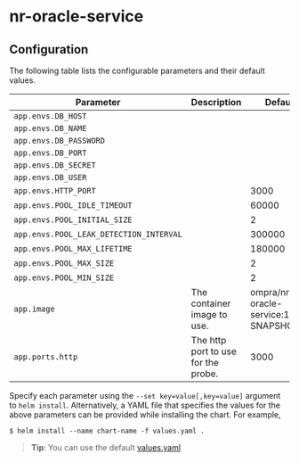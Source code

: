 # nr-oracle-service

## Configuration

The following table lists the configurable parameters and their default values.

| Parameter | Description | Default |
|  ---  |  ---  |  ---  |
| `app.envs.DB_HOST` |   |   |
| `app.envs.DB_NAME` |   |   |
| `app.envs.DB_PASSWORD` |   |   |
| `app.envs.DB_PORT` |   |   |
| `app.envs.DB_SECRET` |   |   |
| `app.envs.DB_USER` |   |   |
| `app.envs.HTTP_PORT` |   | 3000 |
| `app.envs.POOL_IDLE_TIMEOUT` |   | 60000 |
| `app.envs.POOL_INITIAL_SIZE` |   | 2 |
| `app.envs.POOL_LEAK_DETECTION_INTERVAL` |   | 300000 |
| `app.envs.POOL_MAX_LIFETIME` |   | 180000 |
| `app.envs.POOL_MAX_SIZE` |   | 2 |
| `app.envs.POOL_MIN_SIZE` |   | 2 |
| `app.image` | The container image to use. | ompra/nr-oracle-service:1.0.0-SNAPSHOT |
| `app.ports.http` | The http port to use for the probe. | 3000 |

Specify each parameter using the `--set key=value[,key=value]` argument to `helm install`.
Alternatively, a YAML file that specifies the values for the above parameters can be provided while installing the chart. For example,
```
$ helm install --name chart-name -f values.yaml .
```
> **Tip**: You can use the default [values.yaml](values.yaml)
